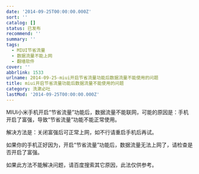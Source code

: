 ```yaml
---
date: '2014-09-25T00:00:00.000Z'
sort: ''
catalog: []
status: 已发布
recommend: ''
summary: ''
tags:
  - MIUI节省流量
  - 数据流量不能上网
  - 翻墙软件
cover: ''
abbrlink: 1533
urlname: 2014-09-25-miui开启节省流量功能后数据流量不能使用的问题
title: miui开启节省流量功能后数据流量不能使用的问题
category: 洗漱必吐
lastMod: '2014-09-25T00:00:00.000Z'
---
```


MIUI小米手机开启“节省流量”功能后，数据流量不能联网，可能的原因是：手机开启了富强，导致“节省流量”功能不能正常使用。


解决方法是：关闭富强后可正常上网，如不行请重启手机后再试。


如果你的手机正好因为，开启“节省流量”功能后，数据流量无法上网了，请检查是否开启了富强。


如果此方法不能解决问题，请百度搜索其它原因，此法仅供参考。

